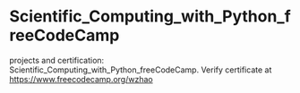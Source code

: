 # Scientific_Computing_with_Python_freeCodeCamp
projects and certification: Scientific_Computing_with_Python_freeCodeCamp. Verify certificate at https://www.freecodecamp.org/wzhao
